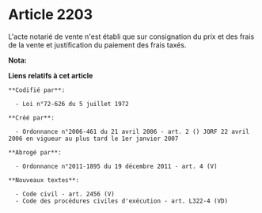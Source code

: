 # Article 2203

L'acte notarié de vente n'est établi que sur consignation du prix et des frais de la vente et justification du paiement des
frais taxés.

**Nota:**



**Liens relatifs à cet article**

	**Codifié par**:

	  - Loi n°72-626 du 5 juillet 1972

	**Créé par**:

	  - Ordonnance n°2006-461 du 21 avril 2006 - art. 2 () JORF 22 avril 2006 en vigueur au plus tard le 1er janvier 2007

	**Abrogé par**:

	  - Ordonnance n°2011-1895 du 19 décembre 2011 - art. 4 (V)

	**Nouveaux textes**:

	  - Code civil - art. 2456 (V)
	  - Code des procédures civiles d'exécution - art. L322-4 (VD)
